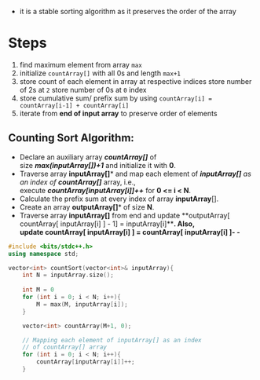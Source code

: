 - it is a stable sorting algorithm as it preserves the order of the array

# Steps
1. find maximum element from array `max` 
2. initialize `countArray[]` with all 0s and length `max+1`
3. store count of each element in array at respective indices
	   store number of 2s at `2`
	   store number of 0s at `0` index
4. store cumulative sum/ prefix sum by using `countArray[i] = countArray[i-1] + countArray[i]`
5. iterate from **end of input array** to preserve order of elements

## Counting Sort Algorithm:
- Declare an auxiliary array ***countArray[]*** of size ***max(inputArray[])+1*** and initialize it with ****0****.
- Traverse array **inputArray[]*** and map each element of ***inputArray[]** as an index of **countArray[]*** array, i.e., execute ***countArray[inputArray[i]]++*** for **0 <= i < N**.
- Calculate the prefix sum at every index of array **inputArray**[].
- Create an array **outputArray[]*** of size **N**.
- Traverse array **inputArray[]** from end and update **outputArray[ countArray[ inputArray[i] ] - 1] = inputArray[i]****. Also, update **countArray[ inputArray[i] ] = countArray[ inputArray[i] ]- -**** 

```cpp
#include <bits/stdc++.h>
using namespace std;

vector<int> countSort(vector<int>& inputArray){
	int N = inputArray.size();
	
	int M = 0
	for (int i = 0; i < N; i++){
		M = max(M, inputArray[i]);
	}

	vector<int> countArray(M+1, 0);

	// Mapping each element of inputArray[] as an index
    // of countArray[] array
    for (int i = 0; i < N; i++){
        countArray[inputArray[i]]++;
	}
	



```